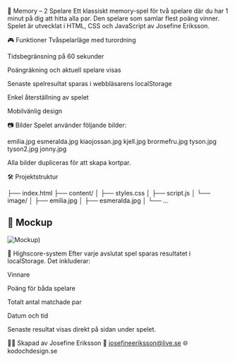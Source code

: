 🧠 Memory – 2 Spelare
Ett klassiskt memory-spel för två spelare där du har 1 minut på dig att hitta alla par. Den spelare som samlar flest poäng vinner. Spelet är utvecklat i HTML, CSS och JavaScript av Josefine Eriksson.

🎮 Funktioner
Tvåspelarläge med turordning

Tidsbegränsning på 60 sekunder

Poängräkning och aktuell spelare visas

Senaste spelresultat sparas i webbläsarens localStorage

Enkel återställning av spelet

Mobilvänlig design

📷 Bilder
Spelet använder följande bilder:

emilia.jpg
esmeralda.jpg
kiaojossan.jpg
kjell.jpg
brormefru.jpg
tyson.jpg
tyson2.jpg
jonny.jpg

Alla bilder dupliceras för att skapa kortpar.

🛠️ Projektstruktur


├── index.html
├── content/
│ ├── styles.css
│ ├── script.js
│ └── image/
│ ├── emilia.jpg
│ ├── esmeralda.jpg
│ └── ...

## 📸 Mockup

![Mockup](mockup.png))

🧠 Highscore-system
Efter varje avslutat spel sparas resultatet i localStorage. Det inkluderar:

Vinnare

Poäng för båda spelare

Totalt antal matchade par

Datum och tid

Senaste resultat visas direkt på sidan under spelet.

👩‍💻 Skapad av
Josefine Eriksson
📧 josefineeriksson@live.se
🌐 kodochdesign.se
